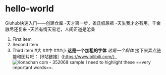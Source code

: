 # hello-world
Giuhub快速入门——创建仓库
-天才第一步，雀氏纸尿裤
-天生我才必有用，千金散尽还复来
-天若有情天易老，人间正道是沧桑
1. First item
2. Second item
3. Third item
#大
##中
###小
**这是一个加粗的字体**
*这是一个斜体*
接下来弄点链接和图片吧：
[B站链接]（https://www.bilibili.com/）
![Konachan com - 352068 sample](https://github.com/Quickke/hello-world/assets/121592919/664ceb84-dac0-4577-9e99-8a872ca8bcf0)
I need to highlight these ==very important words==.
